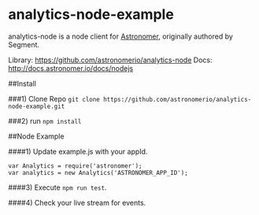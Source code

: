 analytics-node-example
==============

analytics-node is a node client for [Astronomer](http://www.astronomer.io), originally authored by Segment.

Library: https://github.com/astronomerio/analytics-node
Docs: http://docs.astronomer.io/docs/nodejs

##Install 

###1) Clone Repo `git clone https://github.com/astronomerio/analytics-node-example.git`

###2) run `npm install`

##Node Example

####1) Update example.js with your appId.
```
var Analytics = require('astronomer');
var analytics = new Analytics('ASTRONOMER_APP_ID');
```

####3) Execute `npm run test`.

####4) Check your live stream for events. 



